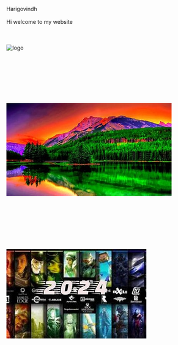 Harigovindh
<br>
<br>
Hi welcome to my website
<br>
<br>
<br>
<br>
<img src="img_main.jpg" alt="logo">
<br>
<br>
<br>
<br>
<br>
<br>
<br>
<br>
<br>
<img src="img1.jpg" alt="best photo">
<br>
<br>
<br>
<br>
<br>
<br>
<br>
<br>
<br>
<img src="img2.jpg" alt="best">
